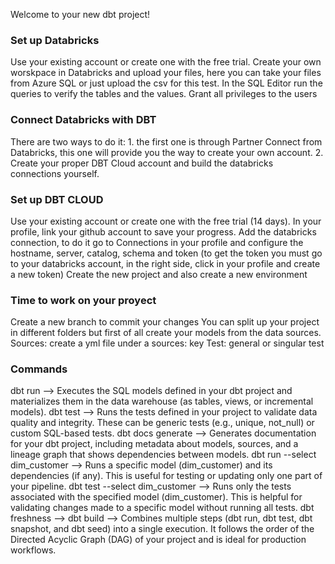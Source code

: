 Welcome to your new dbt project!

### Set up Databricks
Use your existing account or create one with the free trial.
Create your own worskpace in Databricks and upload your files, here you can take your files from Azure SQL or just upload the csv for this test.
In the SQL Editor run the queries to verify the tables and the values.
Grant all privileges to the users

### Connect Databricks with DBT
There are two ways to do it:
    1. the first one is through Partner Connect from Databricks, this one will provide you the way to create your own account.
    2. Create your proper DBT Cloud account and build the databricks connections yourself.


### Set up DBT CLOUD
Use your existing account or create one with the free trial (14 days).
In your profile, link your github account to save your progress.
Add the databricks connection, to do it go to Connections in your profile and configure the hostname, server, catalog, schema and token (to get the token you must go to your databricks account, in the right side, click in your profile and create a new token)
Create the new project and also create a new environment


### Time to work on your proyect
Create a new branch to commit your changes
You can split up your project in different folders but first of all create your models from the data sources.
Sources: create a yml file under a sources: key 
Test: general or singular test 

### Commands

dbt run --> Executes the SQL models defined in your dbt project and materializes them in the data warehouse (as tables, views, or incremental models).
dbt test --> Runs the tests defined in your project to validate data quality and integrity. These can be generic tests (e.g., unique, not_null) or custom SQL-based tests.
dbt docs generate --> Generates documentation for your dbt project, including metadata about models, sources, and a lineage graph that shows dependencies between models.
dbt run --select dim_customer --> Runs a specific model (dim_customer) and its dependencies (if any). This is useful for testing or updating only one part of your pipeline.
dbt test --select dim_customer --> Runs only the tests associated with the specified model (dim_customer). This is helpful for validating changes made to a specific model without running all tests.
dbt freshness -->
dbt build --> Combines multiple steps (dbt run, dbt test, dbt snapshot, and dbt seed) into a single execution. It follows the order of the Directed Acyclic Graph (DAG) of your project and is ideal for production workflows.

